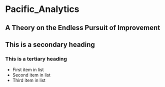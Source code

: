 # Pacific_Analytics

## A Theory on the Endless Pursuit of Improvement

## This is a secondary heading
### This is a tertiary heading

* First item in list
* Second item in list
* Third item in list
